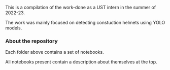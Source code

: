This is a compilation of the work-done as a UST intern in the summer of 2022-23.

The work was mainly focused on detecting constuction helmets using YOLO models.


### About the repository
Each folder above contains a set of notebooks.

All notebooks present contain a description about themselves at the top.
